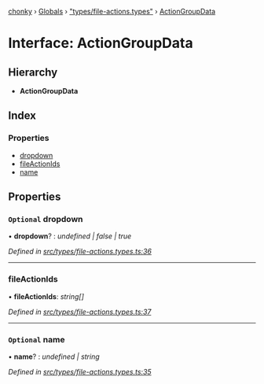 [chonky](../README.md) › [Globals](../globals.md) › ["types/file-actions.types"](../modules/_types_file_actions_types_.md) › [ActionGroupData](_types_file_actions_types_.actiongroupdata.md)

# Interface: ActionGroupData

## Hierarchy

* **ActionGroupData**

## Index

### Properties

* [dropdown](_types_file_actions_types_.actiongroupdata.md#optional-dropdown)
* [fileActionIds](_types_file_actions_types_.actiongroupdata.md#fileactionids)
* [name](_types_file_actions_types_.actiongroupdata.md#optional-name)

## Properties

### `Optional` dropdown

• **dropdown**? : *undefined | false | true*

*Defined in [src/types/file-actions.types.ts:36](https://github.com/TimboKZ/Chonky/blob/cb533b8/src/types/file-actions.types.ts#L36)*

___

###  fileActionIds

• **fileActionIds**: *string[]*

*Defined in [src/types/file-actions.types.ts:37](https://github.com/TimboKZ/Chonky/blob/cb533b8/src/types/file-actions.types.ts#L37)*

___

### `Optional` name

• **name**? : *undefined | string*

*Defined in [src/types/file-actions.types.ts:35](https://github.com/TimboKZ/Chonky/blob/cb533b8/src/types/file-actions.types.ts#L35)*
